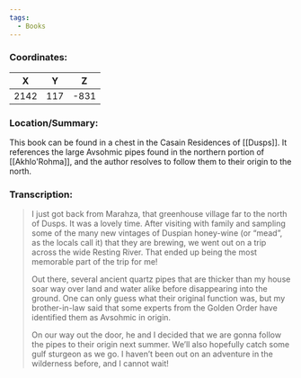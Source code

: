 ```yaml
---
tags:
  - Books
---
```


### Coordinates:
| **X** | **Y**| **Z** |
|:-----:|:----:|:-----:|
|2142  |117   |-831  |

### Location/Summary:
This book can be found in a chest in the Casain Residences of [[Dusps]]. It references the large Avsohmic pipes found in the northern portion of [[Akhlo'Rohma]], and the author resolves to follow them to their origin to the north.

### Transcription:
> I just got back from Marahza, that greenhouse village far to the north of Dusps. It was a lovely time. After visiting with family and sampling some of the many new vintages of Duspian honey-wine (or “mead”, as the locals call it) that they are brewing, we went out on a trip across the wide Resting River. That ended up being the most memorable part of the trip for me!
>
> Out there, several ancient quartz pipes that are thicker than my house soar way over land and water alike before disappearing into the ground. One can only guess what their original function was, but my brother-in-law said that some experts from the Golden Order have identified them as Avsohmic in origin.
>
> On our way out the door, he and I decided that we are gonna follow the pipes to their origin next summer. We’ll also hopefully catch some gulf sturgeon as we go. I haven’t been out on an adventure in the wilderness before, and I cannot wait!

